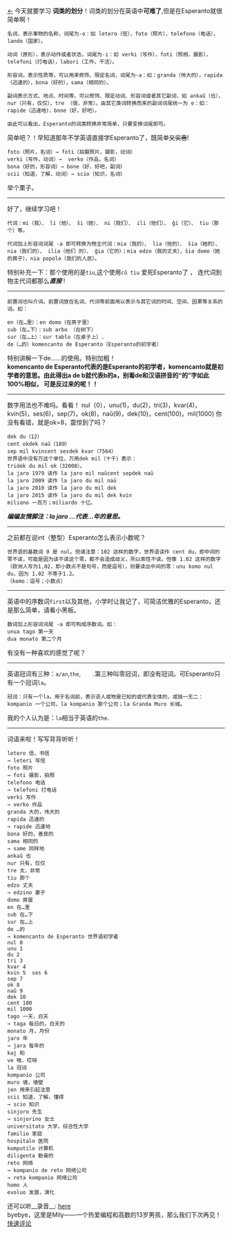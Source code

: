 [←](//momonorthy.github.io/article)
今天就要学习 **词类的划分**！词类的划分在英语中**可难了**,但是在Esperanto就很简单啊！
```
名词，表示事物的名称，词尾为-o：如 letero（信），foto（照片），telefono（电话），lando（国家）。

动词（原形），表示动作或者状态，词尾为-i：如 verki（写作），foti（照相，摄影），telefoni（打电话），labori（工作，干活）。

形容词，表示性质等，可以用来修饰、限定名词，词尾为-a：如：granda（伟大的），rapida（迅速的），bona（好的），sama（相同的）。

副词表示方式、地点、时间等，可以修饰、限定动词、形容词或者其它副词，如 ankaŭ（也），nur（只有，仅仅），tre （很，非常）。由其它类词转换而来的副词词尾统一为 e：如：rapide（迅速地），bone（好，好吧）。

由此可以看出，Esperanto的词类转换非常简单，只要变换词尾即可。
```
简单吧？！早知道那年不学英语直接学Esperanto了，既简单~~又实惠~~!
```
foto（照片，名词）→ foti（拍摄照片，摄影，动词）
verki（写作，动词）→  verko（作品，名词）
bona（好的，形容词）→ bone（好，好吧，副词）
scii（知道，了解，动词）→ scio（知识，名词）
```
举个栗子。
***
好了，继续学习吧！
```
代词：mi（我）、 li（他）、 ŝi（她）、 ni（我们）、 ili（他们）、 ĝi（它）、 tiu（那个）等。

代词加上形容词词尾 -a 即可转换为物主代词：mia（我的）、 lia（他的）、 ŝia（她的）、 nia（我们的）、 ilia（他们 的）、 ĝia（它的）；mia edzo（我的丈夫），ŝia domo（她的房子），nia popolo（我们的人民）。
```
特别补充一下：那个使用的是`tiu`,这个使用`cû tiu`
爱死Esperanto了 ， 连代词到物主代词都那么***直接*** !
***
```
前置词也叫介词。前置词放在名词、代词等前面用以表示与其它词的时间、空间、因果等关系的词。如：

en（在…里）：en domo（在房子里）
sub（在…下）：sub arbo （在树下）
sur（在…上）：sur tablo（在桌子上）.
de（…的）komencanto de Esperanto（Esperanto的初学者）
```
特别讲解一下de……的使用。特别加粗！<br>
__komencanto de Esperanto代表的是Esperanto的初学者，komencanto就是初学者的意思。由此得出a de b就代表b的a，别看de和汉语拼音的“的”字如此100%相似， 可是反过来的呢！！__
***
数字用法也不难吗。看看！
nul（0），unu(1)，du(2)，tri(3)，kvar(4)，kvin(5)，ses(6)，sep(7)，ok(8)，naŭ(9)，dek(10)，cent(100)，mil(1000)
你没有看错，就是ok=8，震惊到了吗？
```
dek du（12）
cent okdek naŭ（189）
sep mil kvincent sesdek kvar（7564）
世界语中没有万这个单位，万用dek mil（十千）表示：
tridek du mil ok（32008）。
la jaro 1979 读作 la jaro mil naŭcent sepdek naŭ
la jaro 2009 读作 la jaro du mil naŭ
la jaro 2010 读作 la jaro du mil dek
la jaro 2015 读作 la jaro du mil dek kvin
miliono 一百万；miliardo 十亿。
```
___编编友情脚注：la jaro …代表…年的意思。___
***
之前都在说int（整型）Esperanto怎么表示小数呢？
```
世界语的基数词 0 是 nul。但请注意：102 这样的数字，世界语读作 cent du，即中间的零不读，可能是因为读不读这个零，都不会造成歧义，所以索性不读。但像 1.02 这样的数字（欧洲人写为1,02，即小数点不是句号，而是逗号），则要读出中间的零：unu komo nul du，因为 1.02 不等于1.2。
（komo：逗号；小数点）
```
***
英语中的序数词`first`以及其他，小学时让我记了，可简洁优雅的Esperanto，还是那么简单，请看小黑板。
```
数词加上形容词词尾 -a 即可构成序数词。如：
unua tago 第一天
dua monato 第二个月
```
有没有一种喜欢的感觉了呢？
***
英语冠词有三种：`a/an`,`the`,`    `.第三种叫零冠词，即没有冠词。可Esperanto只有一个冠词`la`。
```
冠词：只有一个la，用于名词前，表示该人或物是已知的或代表全体的，或独一无二：kompanio 一个公司，la kompanio 那个公司；la Granda Muro 长城。
```
我的个人认为是：`la`相当于英语的`the`.
***
词语来啦！写写背背听听！
```
letero 信，书信
→ leteri 写信
foto 照片
→ foti 摄影，拍照
telefono 电话
→ telefoni 打电话
verki 写作
→ verko 作品
granda 大的，伟大的
rapida 迅速的
→ rapide 迅速地
bona 好的，善良的
sama 相同的
→ same 同样地
ankaŭ 也
nur 只有，仅仅
tre 太，非常
tiu 那个
edzo 丈夫
→ edzino 妻子
domo 房屋
en 在…里
sub 在…下
sur 在…上
de …的
→ komencanto de Esperanto 世界语初学者
nul 0
unu 1
du 2
tri 3
kvar 4
kvin 5	ses 6
sep 7
ok 8
naŭ 9
dek 10
cent 100
mil 1000
tago 一天，白天
→ taga 每日的，白天的
monato 月，月份
jaro 年
→ jara 每年的
kaj 和
ve 唉，哎呀
la 冠词
kompanio 公司
muro 墙，墙壁
jen 用来引起注意
scii 知道，了解，懂得
→ scio 知识
sinjoro 先生
→ sinjorino 女士
universitato 大学，综合性大学
familio 家庭
hospitalo 医院
komputilo 计算机
diligenta 勤奋的
reto 网络
→ kompanio de reto 网络公司
→ reta kompanio 网络公司
homo 人
evoluo 发展，演化
```
还可以听__录音__: [here](http://reto.cn/kurso/sono/leciono02/vortolisto.mp3)<br>
byebye，这里是Mily——一个热爱编程和高数的13岁男孩，那么我们下次再见！
[快速评论](https://github.com/momoNorthy/article/issues/2)
